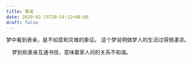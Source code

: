 ```yaml
---
title: 表亲
date: 2020-02-15T20:54:12+08:00
draft: false
---
```


梦中看到表亲，是不如意和灾难的象征。
这个梦说明做梦人的生活过得很凄凉。

    梦到和表亲互通书信，意味着家人间的关系不和谐。

